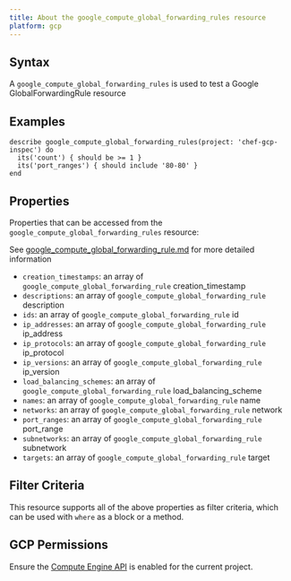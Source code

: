 ```yaml
---
title: About the google_compute_global_forwarding_rules resource
platform: gcp
---
```


## Syntax
A `google_compute_global_forwarding_rules` is used to test a Google GlobalForwardingRule resource

## Examples
```
describe google_compute_global_forwarding_rules(project: 'chef-gcp-inspec') do
  its('count') { should be >= 1 }
  its('port_ranges') { should include '80-80' }
end
```

## Properties
Properties that can be accessed from the `google_compute_global_forwarding_rules` resource:

See [google_compute_global_forwarding_rule.md](google_compute_global_forwarding_rule.md) for more detailed information
  * `creation_timestamps`: an array of `google_compute_global_forwarding_rule` creation_timestamp
  * `descriptions`: an array of `google_compute_global_forwarding_rule` description
  * `ids`: an array of `google_compute_global_forwarding_rule` id
  * `ip_addresses`: an array of `google_compute_global_forwarding_rule` ip_address
  * `ip_protocols`: an array of `google_compute_global_forwarding_rule` ip_protocol
  * `ip_versions`: an array of `google_compute_global_forwarding_rule` ip_version
  * `load_balancing_schemes`: an array of `google_compute_global_forwarding_rule` load_balancing_scheme
  * `names`: an array of `google_compute_global_forwarding_rule` name
  * `networks`: an array of `google_compute_global_forwarding_rule` network
  * `port_ranges`: an array of `google_compute_global_forwarding_rule` port_range
  * `subnetworks`: an array of `google_compute_global_forwarding_rule` subnetwork
  * `targets`: an array of `google_compute_global_forwarding_rule` target

## Filter Criteria
This resource supports all of the above properties as filter criteria, which can be used
with `where` as a block or a method.

## GCP Permissions

Ensure the [Compute Engine API](https://console.cloud.google.com/apis/library/compute.googleapis.com/) is enabled for the current project.
